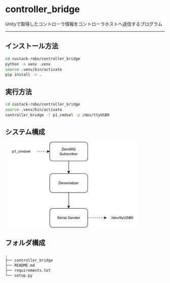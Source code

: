 # controller_bridge

Unityで取得したコントローラ情報をコントローラホストへ送信するプログラム

---

## インストール方法

```bash
cd custack-robo/controller_bridge
python -m venv .venv
source .venv/bin/activate
pip install -e .
```

## 実行方法

```bash
cd custack-robo/controller_bridge
source .venv/bin/activate
controller_bridge -t p1_cmdvel -p /dev/ttyUSB0
```

## システム構成

![](../docs/controller_bridge.drawio.png)

## フォルダ構成

```tree
.
├── controller_bridge
├── README.md
├── requirements.txt
└── setup.py
```

